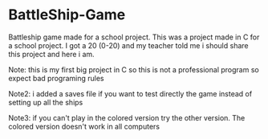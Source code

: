 # BattleShip-Game
Battleship game made for a school project. 
This was a project made in C for a school project. 
I got a 20 (0-20) and my teacher told me i should share this project and here i am.

Note: this is my first big project in C so this is not a professional program so expect bad programing rules

Note2: i added a saves file if you want to test directly the game instead of setting up all the ships

Note3: if you can't play in the colored version try the other version. The colored version doesn't work in all computers
